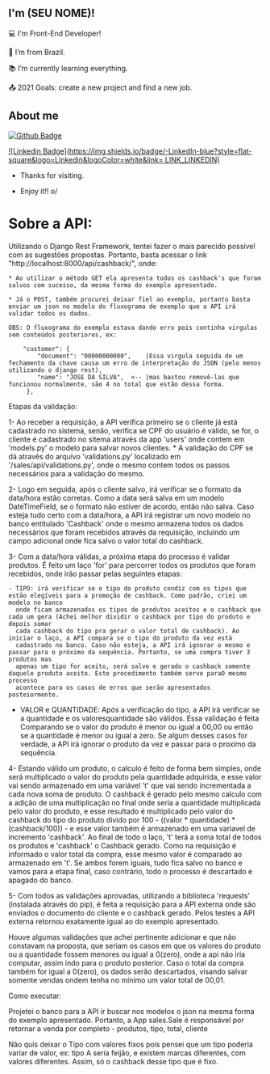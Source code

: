 ## I'm (SEU NOME)!

 

:computer: I'm Front-End Developer!

:house_with_garden: I’m from Brazil.

:books: I’m currently learning everything.

:outbox_tray: 2021 Goals: create a new project and find a new job.

 

## About me

[![Github Badge](https://img.shields.io/badge/-Github-000?style=flat-square&logo=Github&logoColor=white&link=LINK_GIT)](LINK_GIT)

[![Linkedin Badge](https://img.shields.io/badge/-LinkedIn-blue?style=flat-square&logo=Linkedin&logoColor=white&link= LINK_LINKEDIN)]( LINK_LINKEDIN)



- Thanks for visiting.

- Enjoy it!! o/

# Sobre a API:

Utilizando o Django Rest Framework, tentei fazer o mais parecido possível com as sugestões propostas. Portanto, basta acessar o link "http://localhost:8000/api/cashback/", onde:  

    * Ao utilizar o método GET ela apresenta todos os cashback's que foram salvos com sucesso, da mesma forma do exemplo apresentado.  

    * Já o POST, também procurei deixar fiel ao exemplo, portanto basta enviar um json no modelo do fluxograma de exemplo que a API irá validar todos os dados.  
    
    OBS: O fluxograma do exemplo estava dando erro pois continha virgulas sem conteúdos posteriores, ex:

        "customer": {
            "document": "00000000000",    |Essa virgula seguida de um fechamento da chave causa um erro de interpretação do JSON (pelo menos utilizando o django rest),
            "name": "JOSE DA SILVA",  <-- |mas bastou removê-las que funcionou normalmente, são 4 no total que estão dessa forma.
         },

Etapas da validação:

1- Ao receber a requisição, a API verifica primeiro se o cliente já está cadastrado no sistema, senão, verifica se CPF do usuário é válido, se for, o cliente é cadastrado no sitema através da app 'users' onde contem em 'models.py' o modelo para salvar novos clientes.
    * A validação do CPF se dá através do arquivo 'validations.py' localizado em '/sales/api/validations.py', onde o mesmo contem todos os passos necessários para a validação do mesmo.

2- Logo em seguida, após o cliente salvo, irá verificar se o formato da data/hora estão corretas. Como a data será salva em um modelo DateTimeField, se o formato não estiver de acordo, então não salva. Caso esteja tudo certo com a data/hora, a API irá registrar um novo modelo no banco entitulado 'Cashback' onde o mesmo armazena todos os dados necessários que foram recebidos através da requisição, incluindo um campo adicional onde fica salvo o valor total do cashback.

3- Com a data/hora válidas, a próxima etapa do processo é validar produtos. É feito um laço 'for' para percorrer todos os produtos que foram recebidos, onde irão passar pelas seguintes etapas: 

    - TIPO: irá verificar se o tipo do produto condiz com os tipos que estão elegíveis para a promoção de cashback. Como padrão, criei um modelo no banco
      onde ficam armazenados os tipos de produtos aceitos e o cashback que cada um gera (Achei melhor dividir o cashback por tipo do produto e depois somar
      cada cashback do tipo pra gerar o valor total de cashback). Ao iniciar o laço, a API compara se o tipo do produto da vez está
      cadastrado no banco. Caso não esteja, a API irá ignorar o mesmo e passar para o próximo da sequência. Portanto, se uma compra tiver 3 produtos mas
      apenas um tipo for aceito, será salvo e gerado o cashback somente daquele produto aceito. Este procedimento também serve paraO mesmo processo
      acontece para os casos de erros que serão apresentados posteiormente.

  - VALOR e QUANTIDADE: Após a verificação do tipo, a API irá verificar se a quantidade e os valoresquantidade são válidos. Essa validação é feita
    Comparando se o valor do produto é menor ou igual a 00,00 ou então se a quantidade é menor ou igual a zero. Se algum desses casos for verdade,
    a API irá ignorar o produto da vez e passar para o proximo da sequência.
      
4- Estando válido um produto, o calculo é feito de forma bem simples, onde será multiplicado o valor do produto pela quantidade adquirida, e esse
    valor vai sendo armazenado em uma variável 't' que vai sendo incrementada a cada nova soma de produto. O cashback é gerado pelo mesmo calculo
    com a adição de uma multiplicação no final onde seria a quantidade multiplicada pelo valor do produto, e esse resultado é multiplicado pelo valor
    do cashback do tipo do produto divido por 100 - ((valor * quantidade) * (cashback/100)) - e esse valor também é armazenado em uma variavel de
    incremento 'cashback'. Ao final de todo o laço, 't' terá a soma total de todos os produtos e 'cashback' o Cashback gerado. Como na requisição é
    informado o valor total da compra, esse mesmo valor é comparado ao armazenado em 't'. Se ambos forem iguais, tudo fica salvo no banco e vamos para a
    etapa final, caso contrário, todo o processo é descartado e apagado do banco.

5- Com todos as validações aprovadas, utilizando a biblioteca 'requests' (instalada através do pip), é feita a requisição para a API externa onde são
enviados o documento do cliente e o cashback gerado. Pelos testes a API externa retornou exatamente igual ao do exemplo apresentado.

Houve algumas validações que achei pertinente adicionar e que não constavam na proposta, que seriam os casos em que os valores do produto ou a quantidade
fossem menores ou igual a 0(zero), onde a api não iria computar, assim indo para o produto posterior. Caso o total da compra também for igual a 0(zero), os dados
serão descartados, visando salvar somente vendas ondem tenha no mínimo um valor total de 00,01.



Como executar:

Projetei o banco para a API ir buscar nos modelos o json na mesma forma do exemplo apresentado. Portanto, a App sales.Sale é responsável por retornar a venda por completo - produtos, tipo, total, cliente

Não quis deixar o Tipo com valores fixos pois pensei que um tipo poderia variar de valor, ex: tipo A seria feijão, e existem marcas diferentes, com valores diferentes. Assim, só o cashback desse tipo que é fixo.